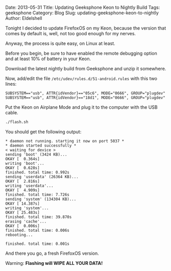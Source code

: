 Date: 2013-05-31
Title: Updating Geeksphone Keon to Nightly Build
Tags: geeksphone
Category: Blog
Slug: updating-geeksphone-keon-to-nightly
Author: Eldelshell

Tonight I decided to update FirefoxOS on my Keon, because the version that comes by default is, well, not too good enough for my nerves.

Anyway, the process is quite easy, on Linux at least.

Before you begin, be sure to have enabled the remote debugging option and at least 10% of battery in your Keon. 

Download the latest nightly build from Geeksphone and unzip it somewhere.

Now, add/edit the file `/etc/udev/rules.d/51-android.rules` with this two lines:

~~~
SUBSYSTEM=="usb", ATTR{idVendor}=="05c6", MODE="0666", GROUP="plugdev"
SUBSYSTEM=="usb", ATTR{idVendor}=="18d1", MODE="0666", GROUP="plugdev"
~~~

Put the Keon on Airplane Mode and plug it to the computer with the USB cable.

~~~bash
./flash.sh
~~~

You should get the following output:

~~~
* daemon not running. starting it now on port 5037 *
* daemon started successfully *
< waiting for device >
sending 'boot' (3424 KB)...
OKAY [  0.364s]
writing 'boot'...
OKAY [  0.628s]
finished. total time: 0.992s
sending 'userdata' (26364 KB)...
OKAY [  2.816s]
writing 'userdata'...
OKAY [  4.909s]
finished. total time: 7.726s
sending 'system' (134304 KB)...
OKAY [ 14.387s]
writing 'system'...
OKAY [ 25.483s]
finished. total time: 39.870s
erasing 'cache'...
OKAY [  0.006s]
finished. total time: 0.006s
rebooting...

finished. total time: 0.001s
~~~

And there you go, a fresh FirefoxOS version.

Warning: __Flashing will WIPE ALL YOUR DATA!__

